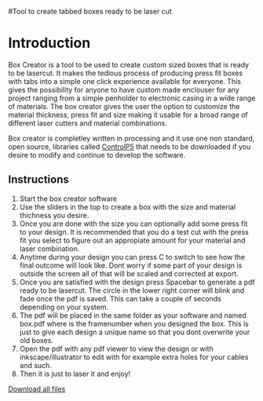 #Tool to create tabbed boxes ready to be laser cut

# Introduction #

Box Creator is a tool to be used to create custom sized boxes that is ready to be lasercut. It makes the tedious process of producing press fit boxes with tabs into a simple one click experience available for everyone. This gives the possibility for anyone to have custom made enclouser for any project ranging from a simple penholder to electronic casing in a wide range of materials. The box creator gives the user the option to customize the material thickness, press fit and size making it usable for a broad range of different laser cutters and material combinations.

Box creator is completley written in processing and it use one non standard, open source, libraries called <a href='http://www.sojamo.de/libraries/controlP5'>ControlP5</a> that needs to be downloaded if you desire to modify and continue to develop the software.
## Instructions ##

  1. Start the box creator software
  1. Use the sliders in the top to create a box with the size and material thichness you desire.
  1. Once you are done with the size you can optionally add some press fit to your design. It is recommended that you do a test cut with the press fit you select to figure out an appropiate amount for your material and laser combination.
  1. Anytime during your design you can press C to switch to see how the final outcome will look like. Dont worry if some part of your design is outside the screen all of that will be scaled and corrected at export.
  1. Once you are satisfied with the design press Spacebar to generate a pdf ready to be lasercut. The circle in the lower right corner will blink and fade once the pdf is saved. This can take a couple  of seconds depending on your system.
  1. The pdf will be placed in the same folder as your software and named box.pdf where  is the framenumber when you designed the box. This is just to give each design a unique name so that you dont overwrite your old boxes.
  1. Open the pdf with any pdf viewer to view the design or with inkscape/illustrator to edit with for example extra holes for your cables and such.
  1. Then it is just to laser it and enjoy!


<a href='http://sjunnesson.googlecode.com/files/box_generator_pressFit_ver2.rar'>Download all files </a>